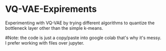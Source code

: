 # VQ-VAE-Expirements
Experimenting with VQ-VAE by trying different algorithms to quantize the bottleneck layer other than the simple k-means.

#Note: the code is just a copy/paste into google colab that's why it's messy. I prefer working with files over jupyter.
